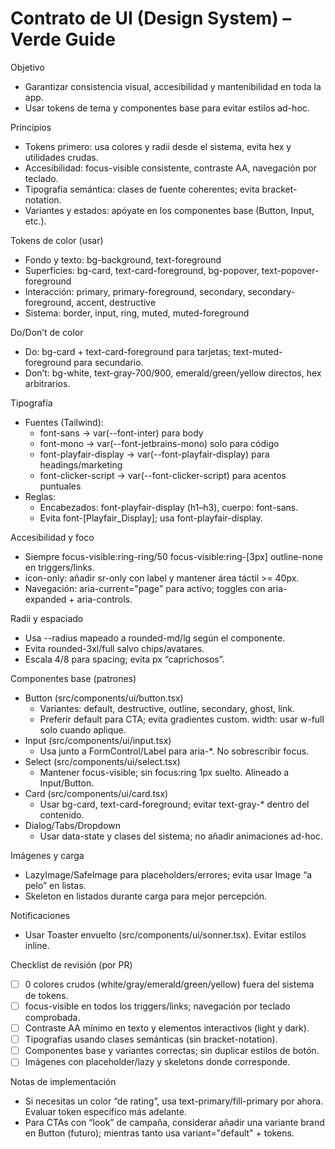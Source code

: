 # Contrato de UI (Design System) – Verde Guide

Objetivo
- Garantizar consistencia visual, accesibilidad y mantenibilidad en toda la app.
- Usar tokens de tema y componentes base para evitar estilos ad-hoc.

Principios
- Tokens primero: usa colores y radii desde el sistema, evita hex y utilidades crudas.
- Accesibilidad: focus-visible consistente, contraste AA, navegación por teclado.
- Tipografía semántica: clases de fuente coherentes; evita bracket-notation.
- Variantes y estados: apóyate en los componentes base (Button, Input, etc.).

Tokens de color (usar)
- Fondo y texto: bg-background, text-foreground
- Superficies: bg-card, text-card-foreground, bg-popover, text-popover-foreground
- Interacción: primary, primary-foreground, secondary, secondary-foreground, accent, destructive
- Sistema: border, input, ring, muted, muted-foreground

Do/Don’t de color
- Do: bg-card + text-card-foreground para tarjetas; text-muted-foreground para secundario.
- Don’t: bg-white, text-gray-700/900, emerald/green/yellow directos, hex arbitrarios.

Tipografía
- Fuentes (Tailwind):
  - font-sans -> var(--font-inter) para body
  - font-mono -> var(--font-jetbrains-mono) solo para código
  - font-playfair-display -> var(--font-playfair-display) para headings/marketing
  - font-clicker-script -> var(--font-clicker-script) para acentos puntuales
- Reglas:
  - Encabezados: font-playfair-display (h1–h3), cuerpo: font-sans.
  - Evita font-[Playfair_Display]; usa font-playfair-display.

Accesibilidad y foco
- Siempre focus-visible:ring-ring/50 focus-visible:ring-[3px] outline-none en triggers/links.
- icon-only: añadir sr-only con label y mantener área táctil >= 40px.
- Navegación: aria-current="page" para activo; toggles con aria-expanded + aria-controls.

Radii y espaciado
- Usa --radius mapeado a rounded-md/lg según el componente.
- Evita rounded-3xl/full salvo chips/avatares.
- Escala 4/8 para spacing; evita px “caprichosos”.

Componentes base (patrones)
- Button (src/components/ui/button.tsx)
  - Variantes: default, destructive, outline, secondary, ghost, link.
  - Preferir default para CTA; evita gradientes custom. width: usar w-full solo cuando aplique.
- Input (src/components/ui/input.tsx)
  - Usa junto a FormControl/Label para aria-*. No sobrescribir focus.
- Select (src/components/ui/select.tsx)
  - Mantener focus-visible; sin focus:ring 1px suelto. Alineado a Input/Button.
- Card (src/components/ui/card.tsx)
  - Usar bg-card, text-card-foreground; evitar text-gray-* dentro del contenido.
- Dialog/Tabs/Dropdown
  - Usar data-state y clases del sistema; no añadir animaciones ad-hoc.

Imágenes y carga
- LazyImage/SafeImage para placeholders/errores; evita usar Image “a pelo” en listas.
- Skeleton en listados durante carga para mejor percepción.

Notificaciones
- Usar Toaster envuelto (src/components/ui/sonner.tsx). Evitar estilos inline.

Checklist de revisión (por PR)
- [ ] 0 colores crudos (white/gray/emerald/green/yellow) fuera del sistema de tokens.
- [ ] focus-visible en todos los triggers/links; navegación por teclado comprobada.
- [ ] Contraste AA mínimo en texto y elementos interactivos (light y dark).
- [ ] Tipografías usando clases semánticas (sin bracket-notation).
- [ ] Componentes base y variantes correctas; sin duplicar estilos de botón.
- [ ] Imágenes con placeholder/lazy y skeletons donde corresponde.

Notas de implementación
- Si necesitas un color “de rating”, usa text-primary/fill-primary por ahora. Evaluar token específico más adelante.
- Para CTAs con “look” de campaña, considerar añadir una variante brand en Button (futuro); mientras tanto usa variant="default" + tokens.
